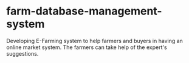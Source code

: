# farm-database-management-system
Developing E-Farming system to help farmers and buyers in having an online market system. The farmers can take help of the expert's suggestions.
